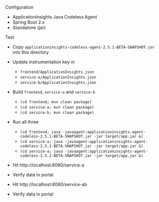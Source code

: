 Configuration

* ApplicationInsights Java Codeless Agent
* Spring Boot 2.x
* Standalone (jar)

Test

* Copy `applicationinsights-codeless-agent-2.5.1-BETA-SNAPSHOT.jar` into this directory
* Update instrumentation key in
  * `frontend/ApplicationInsights.json`
  * `service-a/ApplicationInsights.json`
  * `service-b/ApplicationInsights.json`
* Build `frontend`, `service-a` and `service-b`
  * `(cd frontend; mvn clean package)`
  * `(cd service-a; mvn clean package)`
  * `(cd service-b; mvn clean package)`
* Run all three
  * `(cd frontend; java -javaagent:applicationinsights-agent-codeless-2.5.1-BETA-SNAPSHOT.jar -jar target/app.jar &)`
  * `(cd service-a; java -javaagent:applicationinsights-agent-codeless-2.5.1-BETA-SNAPSHOT.jar -jar target/app.jar &)`
  * `(cd service-a; java -javaagent:applicationinsights-agent-codeless-2.5.1-BETA-SNAPSHOT.jar -jar target/app.jar &)`

* Hit http://localhost:8080/service-a
* Verify data in portal

* Hit http://localhost:8080/service-ab
* Verify data in portal
